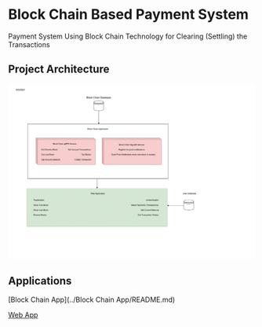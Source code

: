[Project_Architecture]: ./Project_Architecture.png "Logo Title Text 2"

# Block Chain Based Payment System
Payment System Using Block Chain Technology for Clearing (Settling) the Transactions

## Project Architecture
![Project Architecture][Project_Architecture]

## Applications
[Block Chain App](../Block Chain App/README.md)

[Web App](../Web%20App/README.md)
